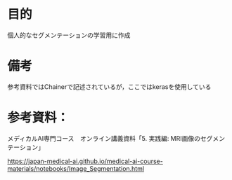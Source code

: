 # 目的
個人的なセグメンテーションの学習用に作成

# 備考
参考資料ではChainerで記述されているが，ここではkerasを使用している

# 参考資料：

メディカルAI専門コース　オンライン講義資料「5. 実践編: MRI画像のセグメンテーション」

https://japan-medical-ai.github.io/medical-ai-course-materials/notebooks/Image_Segmentation.html
